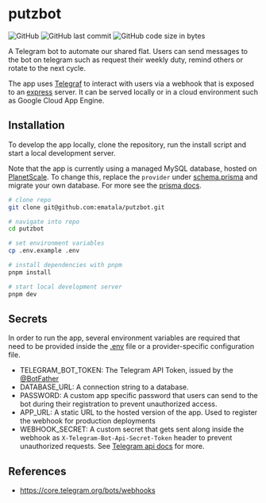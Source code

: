 # putzbot

![GitHub](https://img.shields.io/github/license/ematala/putzbot)
![GitHub last commit](https://img.shields.io/github/last-commit/ematala/putzbot)
![GitHub code size in bytes](https://img.shields.io/github/languages/code-size/ematala/putzbot)

A Telegram bot to automate our shared flat. Users can send messages to the bot on telegram such as request their weekly duty, remind others or rotate to the next cycle.

The app uses [Telegraf](https://telegraf.js.org/index.html) to interact with users via a webhook that is exposed to an [express](https://expressjs.com/) server. It can be served locally or in a cloud environment such as Google Cloud App Engine.

## Installation

To develop the app locally, clone the repository, run the install script and start a local development server.

Note that the app is currently using a managed MySQL database, hosted on [PlanetScale](https://planetscale.com/). To change this, replace the `provider` under [schema.prisma](./prisma/schema.prisma) and migrate your own database. For more see the [prisma docs](https://www.prisma.io/docs).

```sh
# clone repo
git clone git@github.com:ematala/putzbot.git

# navigate into repo
cd putzbot

# set environment variables
cp .env.example .env

# install dependencies with pnpm
pnpm install

# start local development server
pnpm dev
```

## Secrets

In order to run the app, several environment variables are required that need to be provided inside the [.env](./.env.example) file or a provider-specific configuration file.

- TELEGRAM_BOT_TOKEN: The Telegram API Token, issued by the [@BotFather](https://t.me/BotFather)
- DATABASE_URL: A connection string to a database.
- PASSWORD: A custom app specific password that users can send to the bot during their registration to prevent unauthorized access.
- APP_URL: A static URL to the hosted version of the app. Used to register the webhook for production deployments
- WEBHOOK_SECRET: A custom secret that gets sent along inside the webhook as `X-Telegram-Bot-Api-Secret-Token` header to prevent unauthorized requests. See [Telegram api docs](https://core.telegram.org/bots/api#setwebhook) for more.

## References

- https://core.telegram.org/bots/webhooks
